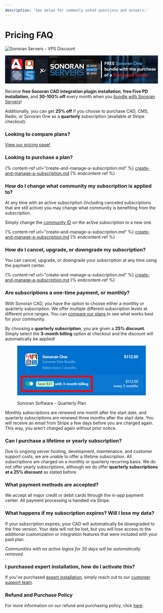 ```yaml
---
description: 'See below for commonly asked questions and answers:'
---
```


# Pricing FAQ

![Sonoran Servers - VPS Discount](../../.gitbook/assets/banner_update-1.png)

![Sonoran Servers - Free Sonoran One](<../../.gitbook/assets/Bannerprojectsenoranone (1).png>)

Receive **free Sonoran CAD integration plugin installation**, **free Five PD installation**, and **30-100% off** every month when you [bundle with Sonoran Servers](broken-reference)!

Additionally, you can get **25% off** if you choose to purchase CAD, CMS, Radio, or Sonoran One as a **quarterly** subscription (available at Stripe checkout).

### Looking to compare plans?

[View our pricing page!](https://sonorancad.com/pricing)

### Looking to purchase a plan?

{% content-ref url="create-and-manage-a-subscription.md" %}
[create-and-manage-a-subscription.md](create-and-manage-a-subscription.md)
{% endcontent-ref %}

### How do I change what community my subscription is applied to?

At any time with an active subscription (including canceled subscriptions that are still active) you may change what community is benefiting from the subscription.

Simply change the [community ID](../../tutorials/getting-started/finding-your-community-id-and-authentication-code.md) on the active subscription to a new one.

{% content-ref url="create-and-manage-a-subscription.md" %}
[create-and-manage-a-subscription.md](create-and-manage-a-subscription.md)
{% endcontent-ref %}

### How do I cancel, upgrade, or downgrade my subscription?

You can cancel, upgrade, or downgrade your subscription at any time using the payment center.

{% content-ref url="create-and-manage-a-subscription.md" %}
[create-and-manage-a-subscription.md](create-and-manage-a-subscription.md)
{% endcontent-ref %}

### Are subscriptions a one-time payment, or monthly?

With Sonoran CAD, you have the option to choose either a monthly or quarterly subscription. We offer multiple different subscription levels at different price ranges. You can [compare our plans ](https://sonorancad.com/pricing)to see what works best for your community.

By choosing a **quarterly subscription**, you are given a **25% discount**. Simply select the **3-month billing** option at checkout and the discount will automatically be applied!

<figure><img src="../../.gitbook/assets/Sono_QuarterlyCrop.png" alt=""><figcaption><p>Sonoran Software - Quarterly Plan</p></figcaption></figure>

Monthly subscriptions are renewed one month after the start date, and quarterly subscriptions are renewed three months after the start date. You will receive an email from Stripe a few days before you are charged again. This way, you aren't charged again without prior notice.

### Can I purchase a lifetime or yearly subscription?

Due to ongoing server hosting, development, maintenance, and customer support costs, we are unable to offer a lifetime subscription. All subscriptions are charged on a monthly or quarterly recurring basis. We do not offer yearly subscriptions, although we do offer **quarterly subscriptions at a 25% discount** as stated before.

### What payment methods are accepted?

We accept all major credit or debit cards through the in-app payment center. All payment processing is handled via Stripe.

### What happens if my subscription expires? Will I lose my data?

If your subscription expires, your CAD will automatically be downgraded to the free version. Your data will not be lost, but you will lose access to the additional customization or integration features that were included with your paid plan.

_Communities with no active logins for 30 days will be automatically removed._

### I purchased expert installation, how do I activate this?

If you've purchased [expert installation](expert-installation.md), simply reach out to our [customer support team](https://support.sonoransoftware.com).

### Refund and Purchase Policy

For more information on our refund and purchasing policy, click [here](../../other/policy/refund-and-purchase-policy.md).
